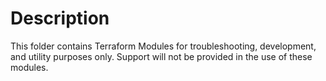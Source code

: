 # Description

This folder contains Terraform Modules for troubleshooting, development, and utility purposes only. Support will not be provided in the use of these modules.
